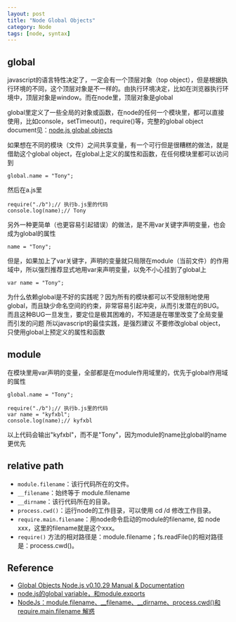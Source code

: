 ```yaml
---
layout: post
title: "Node Global Objects"
category: Node
tags: [node, syntax]
--- 
```


## global

javascript的语言特性决定了，一定会有一个顶层对象（top object），但是根据执行环境的不同，这个顶层对象是不一样的。由执行环境决定，比如在浏览器执行环境中，顶层对象是window。而在node里，顶层对象是global

global里定义了一些全局的对象或函数，在node的任何一个模块里，都可以直接使用，比如console，setTimeout()，require()等，完整的global object document见：[node.js global objects](http://nodejs.org/api/globals.html)

如果想在不同的模块（文件）之间共享变量，有一个可行但是很糟糕的做法，就是借助这个global object，在global上定义的属性和函数，在任何模块里都可以访问到

	global.name = "Tony";
  
然后在a.js里 

    require("./b");// 执行b.js里的代码
    console.log(name);// Tony

<!--more-->
  
另外一种更简单（也更容易引起错误）的做法，是不用var关键字声明变量，也会成为global的属性 

    name = "Tony";

  
但是，如果加上了var关键字，声明的变量就只局限在module（当前文件）的作用域中，所以强烈推荐显式地用var来声明变量，以免不小心挂到了global上 

    var name = "Tony";

为什么依赖global是不好的实践呢？因为所有的模块都可以不受限制地使用global，而且缺少命名空间的约束，非常容易引起冲突，从而引发潜在的BUG。而且这种BUG一旦发生，要定位是极其困难的，不知道是在哪里改变了全局变量而引发的问题 所以javascript的最佳实践，是强烈建议 不要修改global object，只使用global上预定义的属性和函数

## module

在模块里用var声明的变量，全部都是在module作用域里的，优先于global作用域的属性

    global.name = "Tony";

    require("./b");// 执行b.js里的代码
    var name = "kyfxbl";
    console.log(name);// kyfxbl

  
以上代码会输出"kyfxbl"，而不是"Tony"，因为module的name比global的name更优先

## relative path

- `module.filename`：该行代码所在的文件。
- `__filename`：始终等于 module.filename
- `__dirname`：该行代码所在的目录。
- `process.cwd()`：运行node的工作目录，可以使用  cd /d 修改工作目录。
- `require.main.filename`：用node命令启动的module的filename, 如 node xxx，这里的filename就是这个xxx。
- `require()` 方法的相对路径是：module.filename；fs.readFile()的相对路径是：process.cwd()。

## Reference

- [Global Objects Node.js v0.10.29 Manual & Documentation](http://nodejs.org/docs/latest/api/globals.html#globals_dirname)
- [node.js的global variable，和module.exports](http://blog.csdn.net/kyfxbl/article/details/12587385)
- [NodeJs：module.filename、__filename、__dirname、process.cwd()和require.main.filename 解惑](http://www.cnblogs.com/happyframework/archive/2013/05/16/3080910.html)